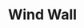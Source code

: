---
title: "Wind Wall"
index:
  - wind-wall
permalink: /spells/wind-wall/
tags:
  - Spell
  - 3rd Level
  - Evocation
  - Damage
  - Bludgeoning
available_for:
  - Druid
  - Ranger
level: "3rd Level"
school: "Evocation"
range: "120 ft"
area: "50 ft"
shape: "Line"
comp:
  - V
  - S
  - M
material: "a tiny fan and a feather of exotic origin."
duration: "1 Minute"
concentration: true
attack: "STR Save"
effect: "Bludgeoning"
description: |
  A wall of strong wind rises from the ground at a point you choose within range. You can make the wall up to 50 feet long, 15 feet high, and 1 foot thick. You can shape the wall in any way you choose so long as it makes one continuous path along the ground. The wall lasts for the duration.

  When the wall appears, each creature within its area must make a strength saving throw. A creature takes 3d8 bludgeoning damage on a failed save, or half as much damage on a successful one.

  The strong wind keeps fog, smoke, and other gases at bay. Small or smaller flying creatures or objects can't pass through the wall. Loose, lightweight materials brought into the wall fly upward. Arrows, bolts, and other ordinary projectiles launched at targets behind the wall are deflected upward and automatically miss. (Boulders hurled by giants or siege engines, and similar projectiles, are unaffected.) Creatures in gaseous form can't pass through it.
excerpt: "A wall of strong wind rises from the ground at a point you choose within range."
source: "Basic Rules"
---